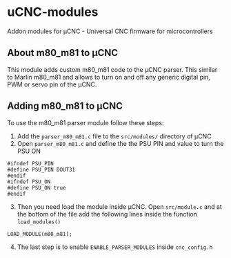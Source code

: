 # uCNC-modules
Addon modules for µCNC - Universal CNC firmware for microcontrollers

## About m80_m81 to µCNC

This module adds custom m80_m81 code to the µCNC parser. This similar to Marlin m80_m81 and allows to turn on and off any generic digital pin, PWM or servo pin of the µCNC.

## Adding m80_m81 to µCNC

To use the m80_m81 parser module follow these steps:
1. Add the `parser_m80_m81.c` file to the `src/modules/` directory of µCNC
2. Open `parser_m80_m81.c` and define the the PSU PIN and value to turn the PSU ON

```
#ifndef PSU_PIN
#define PSU_PIN DOUT31
#endif
#ifndef PSU_ON
#define PSU_ON true
#endif
```

3. Then you need load the module inside µCNC. Open `src/module.c` and at the bottom of the file add the following lines inside the function `load_modules()`

```
LOAD_MODULE(m80_m81);
```

4. The last step is to enable `ENABLE_PARSER_MODULES` inside `cnc_config.h`
